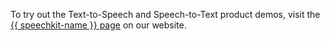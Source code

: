 To try out the Text-to-Speech and Speech-to-Text product demos, visit the [{{ speechkit-name }} page](https://yandex.cloud/en/services/speechkit#demo) on our website.